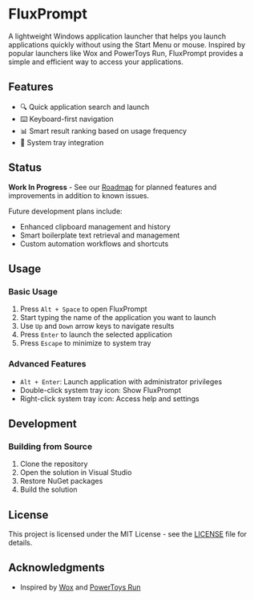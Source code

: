 # FluxPrompt

A lightweight Windows application launcher that helps you launch applications quickly without using the Start Menu or mouse. Inspired by popular launchers like Wox and PowerToys Run, FluxPrompt provides a simple and efficient way to access your applications.

## Features

- 🔍 Quick application search and launch
- ⌨️ Keyboard-first navigation
- 📊 Smart result ranking based on usage frequency
- 🔄 System tray integration

## Status

**Work In Progress** - See our [Roadmap](Roadmap.md) for planned features and improvements in addition to known issues.

Future development plans include:
- Enhanced clipboard management and history
- Smart boilerplate text retrieval and management
- Custom automation workflows and shortcuts

<!-- It's a little early for this section.
## Installation

1. Download the latest release from the [Releases](https://github.com/yourusername/FluxPrompt/releases) page
2. Run the installer
3. Follow the installation wizard

### System Requirements

- Windows 10 or later
- .NET Framework 4.7.2 or later
-->

## Usage

### Basic Usage

1. Press `Alt + Space` to open FluxPrompt
2. Start typing the name of the application you want to launch
3. Use `Up` and `Down` arrow keys to navigate results
4. Press `Enter` to launch the selected application
5. Press `Escape` to minimize to system tray

### Advanced Features

- `Alt + Enter`: Launch application with administrator privileges
- Double-click system tray icon: Show FluxPrompt
- Right-click system tray icon: Access help and settings

## Development

### Building from Source

1. Clone the repository
2. Open the solution in Visual Studio
3. Restore NuGet packages
4. Build the solution


## License

This project is licensed under the MIT License - see the [LICENSE](LICENSE) file for details.

## Acknowledgments

- Inspired by [Wox](https://github.com/Wox-launcher/Wox) and [PowerToys Run](https://github.com/microsoft/PowerToys)
